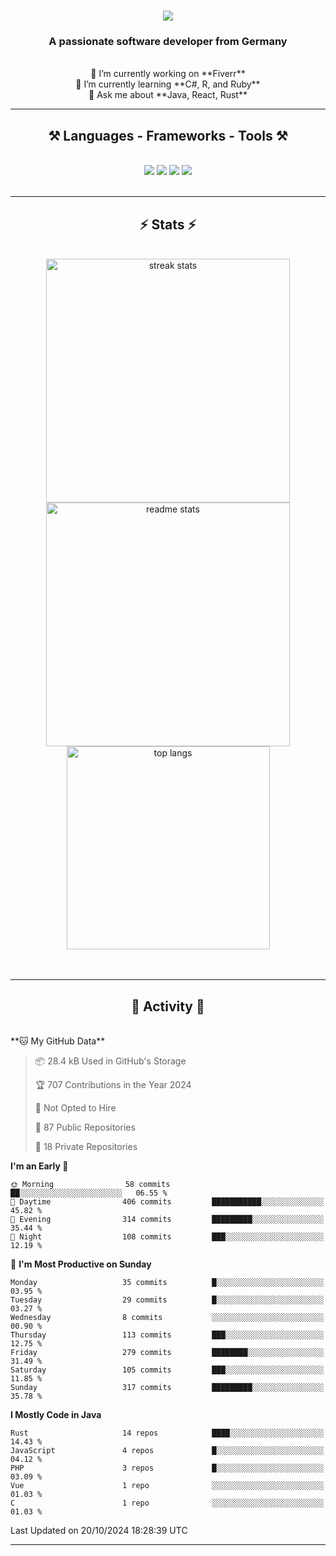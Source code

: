 <h1 align="center">
    <img src="https://readme-typing-svg.herokuapp.com/?font=Righteous&size=35&center=true&vCenter=true&width=500&height=70&duration=4000&lines=Hi+There!+👋;+I'm+Luan+S.!;" />
</h1>

<h3 align="center">A passionate software developer from Germany</h3>

<br/>

<div align="center">
    🔭 I’m currently working on **Fiverr**<br/>
    🌱 I’m currently learning **C#, R, and Ruby**<br/>
    💬 Ask me about **Java, React, Rust**<br/>
</div>

<hr/>

<h2 align="center">⚒️ Languages - Frameworks - Tools ⚒️</h2>
<br/>
<div align="center">
    <img src="https://skillicons.dev/icons?i=react,bootstrap,rust,html,css,github,figma,tailwind,git,r,php,postman" />
    <img src="https://skillicons.dev/icons?i=gradle,ruby,scala,go,postgres,redis,rabbitmq,gradle,java,nextjs,mysql,flask" />
    <img src="https://skillicons.dev/icons?i=angular,vite,vim,bun,c,discordjs,docker,flutter,sqlite,maven,nginx,npm" />
    <img src="https://skillicons.dev/icons?i=nodejs,python,javascript,typescript,kubernetes,firebase,mongodb,c" />
</div>
<br/>
<hr/>

<h2 align="center">⚡ Stats ⚡</h2>
<br/>
<div align="center">
  <img width="390" src="https://github-readme-streak-stats-salesp07.vercel.app/?user=luannndev&count_private=true&theme=react&border_radius=10" alt="streak stats"/>
  <img width="390" src="https://github-readme-stats-salesp07.vercel.app/api?username=luannndev&count_private=true&show_icons=true&theme=react&rank_icon=github&border_radius=10" alt="readme stats" />
  <br/>
  <img width="325" align="center" src="https://github-readme-stats-salesp07.vercel.app/api/top-langs/?username=luannndev&hide=HTML&langs_count=8&layout=compact&theme=react&border_radius=10&size_weight=0.5&count_weight=0.5&exclude_repo=github-readme-stats" alt="top langs" />
</div>
<br/><br/>

<hr/>

<h2 align="center">🐍 Activity 🐍</h2>
<br/>
<!--START_SECTION:waka-->
**🐱 My GitHub Data** 

> 📦 28.4 kB Used in GitHub's Storage 
 > 
> 🏆 707 Contributions in the Year 2024
 > 
> 🚫 Not Opted to Hire
 > 
> 📜 87 Public Repositories 
 > 
> 🔑 18 Private Repositories 
 > 
**I'm an Early 🐤** 

```text
🌞 Morning                58 commits          ██░░░░░░░░░░░░░░░░░░░░░░░   06.55 % 
🌆 Daytime                406 commits         ███████████░░░░░░░░░░░░░░   45.82 % 
🌃 Evening                314 commits         █████████░░░░░░░░░░░░░░░░   35.44 % 
🌙 Night                  108 commits         ███░░░░░░░░░░░░░░░░░░░░░░   12.19 % 
```
📅 **I'm Most Productive on Sunday** 

```text
Monday                   35 commits          █░░░░░░░░░░░░░░░░░░░░░░░░   03.95 % 
Tuesday                  29 commits          █░░░░░░░░░░░░░░░░░░░░░░░░   03.27 % 
Wednesday                8 commits           ░░░░░░░░░░░░░░░░░░░░░░░░░   00.90 % 
Thursday                 113 commits         ███░░░░░░░░░░░░░░░░░░░░░░   12.75 % 
Friday                   279 commits         ████████░░░░░░░░░░░░░░░░░   31.49 % 
Saturday                 105 commits         ███░░░░░░░░░░░░░░░░░░░░░░   11.85 % 
Sunday                   317 commits         █████████░░░░░░░░░░░░░░░░   35.78 % 
```


**I Mostly Code in Java** 

```text
Rust                     14 repos            ████░░░░░░░░░░░░░░░░░░░░░   14.43 % 
JavaScript               4 repos             █░░░░░░░░░░░░░░░░░░░░░░░░   04.12 % 
PHP                      3 repos             █░░░░░░░░░░░░░░░░░░░░░░░░   03.09 % 
Vue                      1 repo              ░░░░░░░░░░░░░░░░░░░░░░░░░   01.03 % 
C                        1 repo              ░░░░░░░░░░░░░░░░░░░░░░░░░   01.03 % 
```




 Last Updated on 20/10/2024 18:28:39 UTC
<!--END_SECTION:waka-->
<hr/>

<br/>
